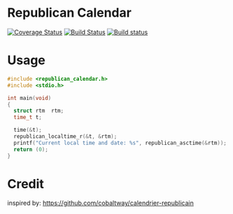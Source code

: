 # Republican Calendar

[![Coverage Status](https://coveralls.io/repos/github/d0p1s4m4/librepublican_calendar/badge.svg)](https://coveralls.io/github/d0p1s4m4/librepublican_calendar)
[![Build Status](https://travis-ci.org/d0p1s4m4/librepublican_calendar.svg?branch=master)](https://travis-ci.org/d0p1s4m4/librepublican_calendar)
[![Build status](https://ci.appveyor.com/api/projects/status/r45xd98vg0h5gpg7?svg=true)](https://ci.appveyor.com/project/d0p1s4m4/librepublican-calendar)

# Usage

```c
#include <republican_calendar.h>
#include <stdio.h>

int main(void)
{
  struct rtm  rtm;
  time_t t;

  time(&t);
  republican_localtime_r(&t, &rtm);
  printf("Current local time and date: %s", republican_asctime(&rtm));
  return (0);
}
```

# Credit

inspired by: https://github.com/cobaltway/calendrier-republicain
